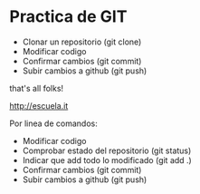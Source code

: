 # Practica de GIT

- Clonar un repositorio (git clone)
- Modificar codigo
- Confirmar cambios (git commit)
- Subir cambios a github (git push)

that's all folks!

http://escuela.it

Por linea de comandos:
- Modificar codigo
- Comprobar estado del repositorio (git status)
- Indicar que add todo lo modificado (git add .)
- Confirmar cambios (git commit)
- Subir cambios a github (git push)
